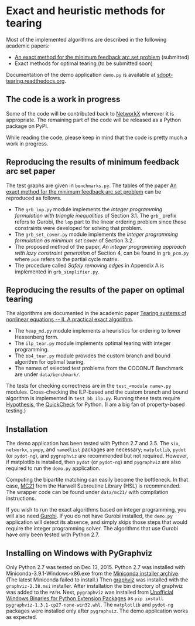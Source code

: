 
Exact and heuristic methods for tearing
=======================================

Most of the implemented algorithms are described in the following 
academic papers:

  - [An exact method for the minimum feedback arc set problem](http://reliablecomputing.eu/baharev_minimum_feedback_arc_set.pdf) (submitted)
  - Exact methods for optimal tearing (to be submitted soon)

Documentation of the demo application `demo.py` is available at 
[sdopt-tearing.readthedocs.org](https://sdopt-tearing.readthedocs.org). 


The code is a work in progress
------------------------------

Some of the code will be contributed back to 
[NetworkX](http://networkx.github.io/documentation/latest/overview.html)
wherever it is appropriate. The remaining part of the code will be released 
as a Python package on PyPI.

While reading the code, please keep in mind that the code is pretty much
a work in progress.


Reproducing the results of minimum feedback arc set paper
---------------------------------------------------------

The test graphs are given in `benchmarks.py`. The tables of the paper
[An exact method for the minimum feedback arc set problem](http://reliablecomputing.eu/baharev_minimum_feedback_arc_set.pdf) 
can be reproduced as follows. 

 - The `grb_lop.py` module implements the *Integer programming 
 formulation with triangle inequalities* of Section 3.1. The `grb_` 
 prefix refers to Gurobi, the `lop` part to the linear ordering problem 
 since these constraints were developed for solving that problem. 
 - The `grb_set_cover.py` module implements the *Integer programming 
 formulation as minimum set cover* of Section 3.2. 
 - The proposed method of the paper, *An integer programming approach 
 with lazy constraint generation* of Section 4, can be found in 
 `grb_pcm.py` where `pcm` refers to the partial cycle matrix. 
 - The procedure called *Safely removing edges* in Appendix A is 
 implemented in `grb_simplifier.py`.


Reproducing the results of the paper on optimal tearing
-------------------------------------------------------

The algorithms are documented in the academic paper
[Tearing systems of nonlinear equations -- II. A practical exact algorithm](http://reliablecomputing.eu/).

 - The `heap_md.py` module implements a heuristics for ordering to lower
 Hessenberg form.
 - The `ilp_tear.py` module implements optimal tearing with integer 
 programming.
 - The `bb4_tear.py` module provides the custom branch and bound 
 algorithm for optimal tearing.
 - The names of selected test problems from the COCONUT Benchmark are 
 under `data/benchmark/`.

The tests for checking correctness are in the `test_<module name>.py` 
modules. Cross-checking the ILP-based and the custom branch and bound 
algorithm is implemented in `test_bb_ilp.py`. Running these tests 
require [Hypothesis](https://hypothesis.readthedocs.org/en/release/), the 
[QuickCheck](https://en.wikipedia.org/wiki/QuickCheck) for Python.
(I am a big fan of property-based testing.)


Installation
------------

The demo application has been tested with Python 2.7 and 3.5. The `six`,
`networkx`, `sympy`, and `namedlist` packages are necessary; 
`matplotlib`, `pydot` (or `pydot-ng`), and `pygraphviz` are 
recommended but not required. However, if matplotlib is installed, then
`pydot` (or `pydot-ng`) and `pygraphviz` are also required to run the 
`demo.py` application.

Computing the bipartite matching can easily become the bottleneck. In 
that case, [MC21](http://www.hsl.rl.ac.uk/catalogue/mc21.html) from 
the Harwell Subroutine Library (HSL) is recommended. The wrapper code 
can be found under `data/mc21/` with compilation instructions.

If you wish to run the exact algorithms based on integer programming, 
you will also need [Gurobi](http://www.gurobi.com/). If you do not have 
Gurobi installed, the `demo.py` application will detect its absence, and 
simply skips those steps that would require the integer programming 
solver. The algorithms that use Gurobi have only been tested with Python 
2.7.


Installing on Windows with PyGraphviz
-------------------------------------

Only Python 2.7 was tested on Dec 13, 2015. Python 2.7 was installed 
with Miniconda-3.9.1-Windows-x86.exe from the
[Miniconda installer archive](https://repo.continuum.io/miniconda/). 
(The latest Miniconda failed to install.) Then 
[graphviz](http://www.graphviz.org/Download_windows.php) was installed 
with the `graphviz-2.38.msi` installer. After installation the bin 
directory of graphviz was added to the `PATH`. Next, `pygraphviz` was 
installed from 
[Unofficial Windows Binaries for Python Extension Packages](http://www.lfd.uci.edu/~gohlke/pythonlibs/#pygraphviz)
as `pip install pygraphviz-1.3.1-cp27-none-win32.whl`.
The `matplotlib` and `pydot-ng` packages were installed only after
`pygraphviz`. The demo application works as expected.

